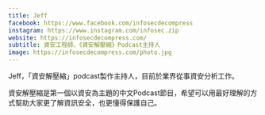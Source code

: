 ```yaml
---
title: Jeff
facebook: https://www.facebook.com/infosecdecompress
instagram: https://www.instagram.com/infosec.zip
website: https://infosecdecompress.com/
subtitle: 資安工程師、《資安解壓縮》Podcast主持人
image: https://infosecdecompress.com/photo.jpg
---
```


Jeff，「資安解壓縮」podcast製作主持人，目前於業界從事資安分析工作。

資安解壓縮是第一個以資安為主題的中文Podcast節目，希望可以用最好理解的方式幫助大家更了解資訊安全，也更懂得保護自己。
